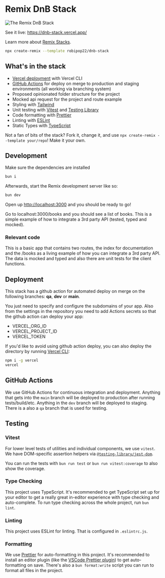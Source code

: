 # Remix DnB Stack

![The Remix DnB Stack](https://github.com/robipop22/dnb-stack/blob/main/dnb-stack-preview.png?raw=true)

See it live: https://dnb-stack.vercel.app/

Learn more about [Remix Stacks](https://remix.run/stacks).

```sh
npx create-remix --template robipop22/dnb-stack
```

## What's in the stack

- [Vercel deployment](https://vercel.com/) with Vercel CLI
- [GitHub Actions](https://github.com/features/actions) for deploy on merge to production and staging environments (all working via branching system)
- Proposed opinionated folder structure for the project
- Mocked api request for the project and route example
- Styling with [Tailwind](https://tailwindcss.com/)
- Unit testing with [Vitest](https://vitest.dev) and [Testing Library](https://testing-library.com)
- Code formatting with [Prettier](https://prettier.io)
- Linting with [ESLint](https://eslint.org)
- Static Types with [TypeScript](https://typescriptlang.org)

Not a fan of bits of the stack? Fork it, change it, and use `npx create-remix --template your/repo`! Make it your own.

## Development

Make sure the dependencies are installed

```sh
bun i
```

Afterwards, start the Remix development server like so:

```sh
bun dev
```

Open up [http://localhost:3000](http://localhost:3000) and you should be ready to go!

Go to localhost:3000/books and you should see a list of books. This is a simple example of how to integrate a 3rd party API (tested, typed and mocked).

### Relevant code

This is a basic app that contains two routes, the index for documentation and the /books as a living example of how you can integrate a 3rd party API. The data is mocked and typed and also there are unit tests for the client functions.

## Deployment

This stack has a github action for automated deploy on merge on the following branches: **qa**, **dev** or **main**.

You just need to specify and configure the subdomains of your app.
Also from the settings in the repository you need to add Actions secrets so that the github action can deploy your app:

- VERCEL_ORG_ID
- VERCEL_PROJECT_ID
- VERCEL_TOKEN

If you'd like to avoid using github action deploy, you can also deploy the directory by running [Vercel CLI](https://vercel.com/cli):

```sh
npm i -g vercel
vercel
```

## GitHub Actions

We use GitHub Actions for continuous integration and deployment. Anything that gets into the `main` branch will be deployed to production after running tests/build/etc. Anything in the `dev` branch will be deployed to staging. There is a also a `qa` branch that is used for testing.

## Testing

### Vitest

For lower level tests of utilities and individual components, we use `vitest`. We have DOM-specific assertion helpers via [`@testing-library/jest-dom`](https://testing-library.com/jest-dom).

You can run the tests with `bun run test` or `bun run vitest:coverage` to also show the coverage.

### Type Checking

This project uses TypeScript. It's recommended to get TypeScript set up for your editor to get a really great in-editor experience with type checking and auto-complete. To run type checking across the whole project, run `bun lint`.

### Linting

This project uses ESLint for linting. That is configured in `.eslintrc.js`.

### Formatting

We use [Prettier](https://prettier.io/) for auto-formatting in this project. It's recommended to install an editor plugin (like the [VSCode Prettier plugin](https://marketplace.visualstudio.com/items?itemName=esbenp.prettier-vscode)) to get auto-formatting on save. There's also a `bun format:write` script you can run to format all files in the project.
